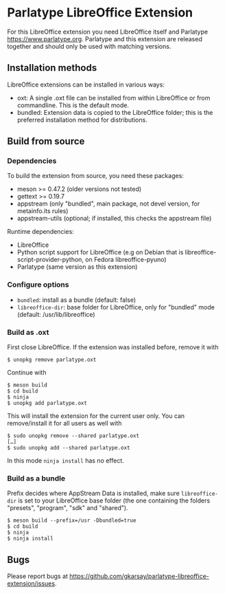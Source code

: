 # Parlatype LibreOffice Extension

For this LibreOffice extension you need LibreOffice itself and Parlatype <https://www.parlatype.org>.
Parlatype and this extension are released together and should only be used with matching versions.

## Installation methods

LibreOffice extensions can be installed in various ways:
* oxt: A single .oxt file can be installed from within LibreOffice or from commandline. This is the default mode.
* bundled: Extension data is copied to the LibreOffice folder; this is the preferred installation method for distributions.

## Build from source

### Dependencies

To build the extension from source, you need these packages:
* meson >= 0.47.2 (older versions not tested)
* gettext >= 0.19.7
* appstream (only "bundled", main package, not devel version, for metainfo.its rules)
* appstream-utils (optional; if installed, this checks the appstream file)

Runtime dependencies:
* LibreOffice
* Python script support for LibreOffice (e.g on Debian that is libreoffice-script-provider-python, on Fedora libreoffice-pyuno) 
* Parlatype (same version as this extension)


### Configure options

* `bundled`: install as a bundle (default: false)
* `libreoffice-dir`: base folder for LibreOffice, only for "bundled" mode (default: /usr/lib/libreoffice)

### Build as .oxt
First close LibreOffice. If the extension was installed before, remove it with
```
$ unopkg remove parlatype.oxt
```
Continue with
```
$ meson build
$ cd build
$ ninja
$ unopkg add parlatype.oxt
```
This will install the extension for the current user only. You can remove/install it for all users as well with
```
$ sudo unopkg remove --shared parlatype.oxt
[…]
$ sudo unopkg add --shared parlatype.oxt
```
In this mode `ninja install` has no effect.

### Build as a bundle
Prefix decides where AppStream Data is installed, make sure `libreoffice-dir` is set to your LibreOffice base folder (the one containing the folders "presets", "program", "sdk" and "shared").
```
$ meson build --prefix=/usr -Dbundled=true
$ cd build
$ ninja
$ ninja install
```

## Bugs
Please report bugs at https://github.com/gkarsay/parlatype-libreoffice-extension/issues.
